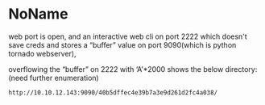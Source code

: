 # NoName
web port is open, and an interactive web cli on port 2222 which doesn't save creds and stores a “buffer” value on port 9090(which is python tornado webserver),

overflowing the “buffer” on 2222 with ‘A’\*2000 shows the below directory: (need further enumeration)

`http://10.10.12.143:9090/40b5dffec4e39b7a3e9d261d2fc4a038/`